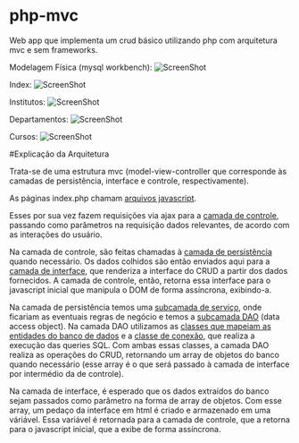 # php-mvc
Web app que implementa um crud básico utilizando php com arquitetura mvc e sem frameworks.

Modelagem Física (mysql workbench):
![ScreenShot](img/0-modelagem-fisica.png)

Index:
![ScreenShot](img/1-intro.png)

Institutos:
![ScreenShot](img/2-inst.png)

Departamentos:
![ScreenShot](img/3-dept.png)

Cursos:
![ScreenShot](img/4-curs.png)


#Explicação da Arquitetura

Trata-se de uma estrutura mvc (model-view-controller que corresponde às camadas de persistência, interface e controle, respectivamente).

As páginas index.php chamam [arquivos javascript](mvc/controller/js).

Esses por sua vez fazem requisições via ajax para a [camada de controle](mvc/controller), passando como parâmetros na requisição dados relevantes, de acordo com as interações do usuário.

Na camada de controle, são feitas chamadas à [camada de persistência](mvc/model/service) quando necessário. Os dados colhidos são então enviados aqui para a [camada de interface](mvc/view), que renderiza a interface do CRUD a partir dos dados fornecidos. A camada de controle, então, retorna essa interface para o javascript inicial que manipula o DOM de forma assíncrona, exibindo-a.

Na camada de persistência temos uma [subcamada de serviço](mvc/model/service), onde ficariam as eventuais regras de negócio e temos a [subcamada DAO](mvc/model/dao) (data access object). Na camada DAO utilizamos as [classes que mapeiam as entidades do banco de dados](mvc/model/classes) e a [classe de conexão](mvc/model/ConnectionUtil.php), que realiza a execução das queries SQL. Com ambas essas classes, a camada DAO realiza as operações do CRUD, retornando um array de objetos do banco quando necessário (esse array é o que será passado à camada de interface por intermédio da de controle).

Na camada de interface, é esperado que os dados extraídos do banco sejam passados como parâmetro na forma de array de objetos. Com esse array, um pedaço da interface em html é criado e armazenado em uma váriável. Essa variável é retornada para a camada de controle, que a retorna para o javascript inicial, que a exibe de forma assíncrona.